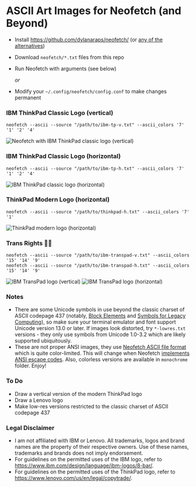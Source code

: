 # ASCII Art Images for Neofetch (and Beyond) #

* Install https://github.com/dylanaraps/neofetch/ (or [any of the alternatives](https://github.com/topics/neofetch))
* Download `neofetch/*.txt` files from this repo
* Run Neofetch with arguments (see below)

  *or*

* Modify your `~/.config/neofetch/config.conf` to make changes permanent

### IBM ThinkPad Classic Logo (vertical) ###
    neofetch --ascii --source "/path/to/ibm-tp-v.txt" --ascii_colors '7' '1' '2' '4'
![Neofetch with IBM ThinkPad classic logo (vertical)](https://github.com/roadkell/ascii-art/blob/main/screenshots/ibm-tp-v-neofetch.png?raw=true)

### IBM ThinkPad Classic Logo (horizontal) ###
    neofetch --ascii --source "/path/to/ibm-tp-h.txt" --ascii_colors '7' '1' '2' '4'
![IBM ThinkPad classic logo (horizontal)](https://github.com/roadkell/ascii-art/blob/main/screenshots/ibm-tp-h.png?raw=true)

### ThinkPad Modern Logo (horizontal) ###
    neofetch --ascii --source "/path/to/thinkpad-h.txt" --ascii_colors '7' '1'
![ThinkPad modern logo (horizontal)](https://github.com/roadkell/ascii-art/blob/main/screenshots/thinkpad-h.png?raw=true)

### Trans Rights 🏳️‍⚧️ ###
    neofetch --ascii --source "/path/to/ibm-transpad-v.txt" --ascii_colors '15' '14' '9'
    neofetch --ascii --source "/path/to/ibm-transpad-h.txt" --ascii_colors '15' '14' '9'
![IBM TransPad logo (vertical)](https://github.com/roadkell/ascii-art/blob/main/screenshots/ibm-transpad-v.png?raw=true)
![IBM TransPad logo (horizontal)](https://github.com/roadkell/ascii-art/blob/main/screenshots/ibm-transpad-h.png?raw=true)


### Notes ###
* There are some Unicode symbols in use beyond the classic charset of ASCII codepage 437 (notably, [Block Elements](https://en.wikipedia.org/wiki/Block_Elements) and [Symbols for Legacy Computing](https://en.wikipedia.org/wiki/Symbols_for_Legacy_Computing)), so make sure your terminal emulator and font support Unicode version 13.0 or later. If images look distorted, try `*-lowres.txt` versions - they only use symbols from Unicode 1.0-3.2 which are likely supported ubiquitously.
* These are not proper ANSI images, they use [Neofetch ASCII file format](https://github.com/dylanaraps/neofetch/wiki/Custom-Ascii-art-file-format) which is quite color-limited. This will change when Neofetch [implements](https://github.com/dylanaraps/neofetch/issues/1699) [ANSI escape codes](https://en.wikipedia.org/wiki/ANSI_escape_code#24-bit). Also, colorless versions are available in `monochrome` folder. Enjoy!


### To Do ###
* Draw a vertical version of the modern ThinkPad logo
* Draw a Lenovo logo
* Make low-res versions restricted to the classic charset of ASCII codepage 437


### Legal Disclaimer ###
* I am not affiliated with IBM or Lenovo. All trademarks, logos and brand names are the property of their respective owners. Use of these names, trademarks and brands does not imply endorsement.
* For guidelines on the permitted uses of the IBM logo, refer to <https://www.ibm.com/design/language/ibm-logos/8-bar/>.
* For guidelines on the permitted uses of the ThinkPad logo, refer to <https://www.lenovo.com/us/en/legal/copytrade/>.
